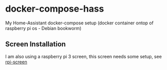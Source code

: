 # docker-compose-hass
My Home-Assistant docker-compose setup (docker container ontop of raspberry pi os - Debian bookworm)

## Screen Installation
I am also using a raspberry pi 3 screen, this screen needs some setup, see [rpi-screen](https://github.com/brean/rpi-screen)
